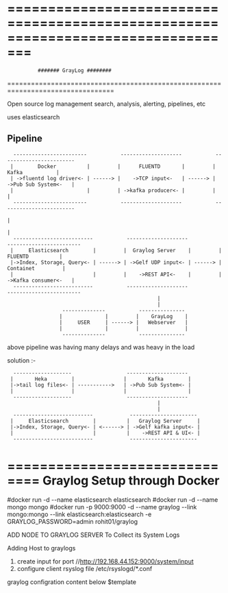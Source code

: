 =================================================================================
=================================================================================
              ####### GrayLog ########
=================================================================================

Open source log management 
search, analysis, alerting, pipelines, etc 

uses elasticsearch 


Pipeline 
--------
      ------------------------           --------------------           ------------------------                                               
     |        Docker          |         |      FLUENTD       |         |        Kafka           |                                                  
     | ->fluentd log driver<- | ------> |    ->TCP input<-   | ------> |   ->Pub Sub System<-   |              
     |                        |         | ->kafka producer<- |         |                        |                     
      ------------------------           --------------------           ------------------------             
                                                                                   |                                               
                                                                                   |              
      --------------------------           --------------------           ------------------------ 
     |     Elasticsearch        |         |  Graylog Server    |         |       FLUENTD          |
     |->Index, Storage, Query<- | ------> | ->Gelf UDP input<- | ------> |      Containet         |
     |                          |         |    ->REST API<-    |         |   ->Kafka consumer<-   |
      --------------------------           --------------------           ------------------------
                                                     |                
                                                     |              
                      --------------           --------------- 
                     |              |         |    GrayLog    |
                     |     USER     | ------> |   Webserver   |
                     |              |         |               |
                      --------------           ---------------

above pipeline was having many delays and was heavy in the load

solution :-

      -------------------                  -------------------- 
     |       Heka        |                |       Kafka        |
     |->tail log files<- | ----------->   | ->Pub Sub System<- |
     |                   |                |                    |
      -------------------                  -------------------- 
                                                     |
                                                     |   
      --------------------------            ---------------------- 
     |     Elasticsearch        |          |   Graylog Server     |
     |->Index, Storage, Query<- | <------> | ->Gelf kafka input<- |
     |                          |          |    ->REST API & UI<- |
      --------------------------            ---------------------- 

==============================
Graylog Setup through Docker
==============================

#docker run -d --name elasticsearch elasticsearch
#docker run -d --name mongo mongo 
#docker run -p 9000:9000 -d --name graylog --link mongo:mongo --link elasticsearch:elasticsearch -e GRAYLOG_PASSWORD=admin rohit01/graylog
  
  
ADD NODE TO GRAYLOG SERVER To Collect its System Logs

Adding Host to graylogs 
1) create input for port   //http://192.168.44.152:9000/system/input 
2) configure client rsyslog file 
/etc/rsyslogd/*.conf

graylog configration content below 
$template 
  



